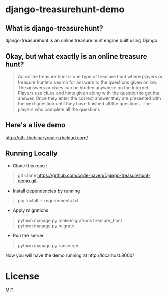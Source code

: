 django-treasurehunt-demo
==

What is django-treasurehunt?
--
django-treasurehunt is an online treasure hunt engine built using Django.

Okay, but what exactly is an online treasure hunt?
--
>An online treasure hunt is one type of treasure hunt where players or treasure hunters search for answers to the questions given online. The answers or clues can be hidden anywhere on the Internet. Players use clues and hints given along with the question to get the answer. Once they enter the correct answer they are presented with the next question until they have finished all the questions. The  players who complete all the questions

Here's a live demo
--
http://oth-thebinaryrealm.rhcloud.com/


Running Locally
--

+ Clone this repo :
> git clone https://github.com/code-haven/Django-treasurehunt-demo.git

+ Install dependencies by running 
> pip install -r requirements.txt

+ Apply migrations
> python manage.py makemigrations treasure_hunt<br>
> python manage.py migrate


+ Run the server
> python manage.py runserver 

Now you will have the demo running at http://localhost:8000/

License
==
MIT
